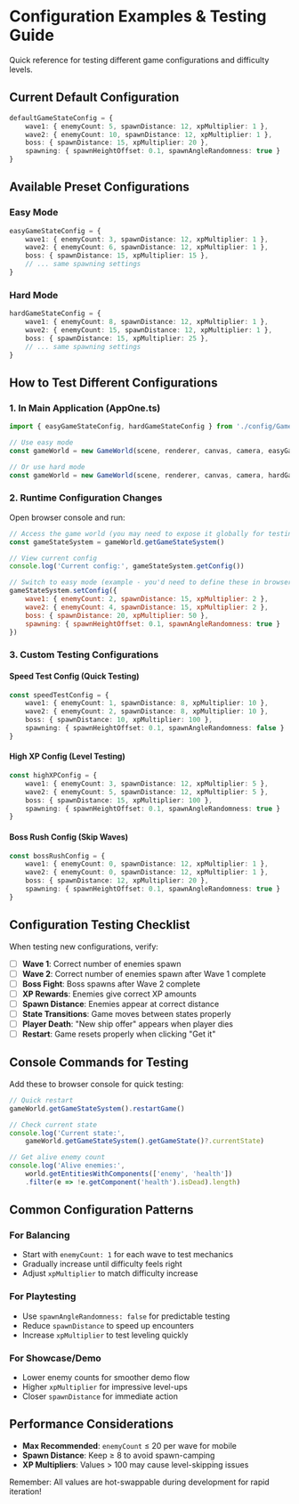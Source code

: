 # Configuration Examples & Testing Guide

Quick reference for testing different game configurations and difficulty levels.

## Current Default Configuration

```typescript
defaultGameStateConfig = {
    wave1: { enemyCount: 5, spawnDistance: 12, xpMultiplier: 1 },
    wave2: { enemyCount: 10, spawnDistance: 12, xpMultiplier: 1 },
    boss: { spawnDistance: 15, xpMultiplier: 20 },
    spawning: { spawnHeightOffset: 0.1, spawnAngleRandomness: true }
}
```

## Available Preset Configurations

### Easy Mode
```typescript
easyGameStateConfig = {
    wave1: { enemyCount: 3, spawnDistance: 12, xpMultiplier: 1 },
    wave2: { enemyCount: 6, spawnDistance: 12, xpMultiplier: 1 },
    boss: { spawnDistance: 15, xpMultiplier: 15 },
    // ... same spawning settings
}
```

### Hard Mode  
```typescript
hardGameStateConfig = {
    wave1: { enemyCount: 8, spawnDistance: 12, xpMultiplier: 1 },
    wave2: { enemyCount: 15, spawnDistance: 12, xpMultiplier: 1 },
    boss: { spawnDistance: 15, xpMultiplier: 25 },
    // ... same spawning settings
}
```

## How to Test Different Configurations

### 1. In Main Application (AppOne.ts)
```typescript
import { easyGameStateConfig, hardGameStateConfig } from './config/GameStateConfig'

// Use easy mode
const gameWorld = new GameWorld(scene, renderer, canvas, camera, easyGameStateConfig)

// Or use hard mode
const gameWorld = new GameWorld(scene, renderer, canvas, camera, hardGameStateConfig)
```

### 2. Runtime Configuration Changes
Open browser console and run:

```javascript
// Access the game world (you may need to expose it globally for testing)
const gameStateSystem = gameWorld.getGameStateSystem()

// View current config
console.log('Current config:', gameStateSystem.getConfig())

// Switch to easy mode (example - you'd need to define these in browser scope)
gameStateSystem.setConfig({
    wave1: { enemyCount: 2, spawnDistance: 15, xpMultiplier: 2 },
    wave2: { enemyCount: 4, spawnDistance: 15, xpMultiplier: 2 },
    boss: { spawnDistance: 20, xpMultiplier: 50 },
    spawning: { spawnHeightOffset: 0.1, spawnAngleRandomness: true }
})
```

### 3. Custom Testing Configurations

#### Speed Test Config (Quick Testing)
```typescript
const speedTestConfig = {
    wave1: { enemyCount: 1, spawnDistance: 8, xpMultiplier: 10 },
    wave2: { enemyCount: 2, spawnDistance: 8, xpMultiplier: 10 },
    boss: { spawnDistance: 10, xpMultiplier: 100 },
    spawning: { spawnHeightOffset: 0.1, spawnAngleRandomness: false }
}
```

#### High XP Config (Level Testing)
```typescript
const highXPConfig = {
    wave1: { enemyCount: 3, spawnDistance: 12, xpMultiplier: 5 },
    wave2: { enemyCount: 5, spawnDistance: 12, xpMultiplier: 5 },
    boss: { spawnDistance: 15, xpMultiplier: 100 },
    spawning: { spawnHeightOffset: 0.1, spawnAngleRandomness: true }
}
```

#### Boss Rush Config (Skip Waves)
```typescript
const bossRushConfig = {
    wave1: { enemyCount: 0, spawnDistance: 12, xpMultiplier: 1 },
    wave2: { enemyCount: 0, spawnDistance: 12, xpMultiplier: 1 },
    boss: { spawnDistance: 12, xpMultiplier: 20 },
    spawning: { spawnHeightOffset: 0.1, spawnAngleRandomness: true }
}
```

## Configuration Testing Checklist

When testing new configurations, verify:

- [ ] **Wave 1**: Correct number of enemies spawn
- [ ] **Wave 2**: Correct number of enemies spawn after Wave 1 complete  
- [ ] **Boss Fight**: Boss spawns after Wave 2 complete
- [ ] **XP Rewards**: Enemies give correct XP amounts
- [ ] **Spawn Distance**: Enemies appear at correct distance
- [ ] **State Transitions**: Game moves between states properly
- [ ] **Player Death**: "New ship offer" appears when player dies
- [ ] **Restart**: Game resets properly when clicking "Get it"

## Console Commands for Testing

Add these to browser console for quick testing:

```javascript
// Quick restart
gameWorld.getGameStateSystem().restartGame()

// Check current state  
console.log('Current state:', 
    gameWorld.getGameStateSystem().getGameState()?.currentState)

// Get alive enemy count
console.log('Alive enemies:', 
    world.getEntitiesWithComponents(['enemy', 'health'])
    .filter(e => !e.getComponent('health').isDead).length)
```

## Common Configuration Patterns

### For Balancing
- Start with `enemyCount: 1` for each wave to test mechanics
- Gradually increase until difficulty feels right
- Adjust `xpMultiplier` to match difficulty increase

### For Playtesting
- Use `spawnAngleRandomness: false` for predictable testing
- Reduce `spawnDistance` to speed up encounters  
- Increase `xpMultiplier` to test leveling quickly

### For Showcase/Demo
- Lower enemy counts for smoother demo flow
- Higher `xpMultiplier` for impressive level-ups
- Closer `spawnDistance` for immediate action

## Performance Considerations

- **Max Recommended**: `enemyCount` ≤ 20 per wave for mobile
- **Spawn Distance**: Keep ≥ 8 to avoid spawn-camping
- **XP Multipliers**: Values > 100 may cause level-skipping issues

Remember: All values are hot-swappable during development for rapid iteration!